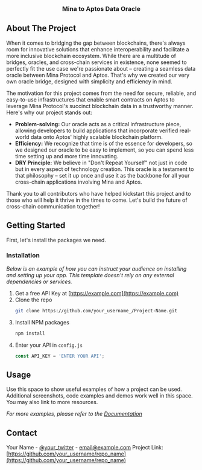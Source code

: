 <br />
<div align="center">
  <h3 align="center">Mina to Aptos Data Oracle</h3>
</div>


<!-- ABOUT THE PROJECT -->
## About The Project

When it comes to bridging the gap between blockchains, there's always room for innovative solutions that enhance interoperability and facilitate a more inclusive blockchain ecosystem. While there are a multitude of bridges, oracles, and cross-chain services in existence, none seemed to perfectly fit the use case we're passionate about – creating a seamless data oracle between Mina Protocol and Aptos. That's why we created our very own oracle bridge, designed with simplicity and efficiency in mind.

The motivation for this project comes from the need for secure, reliable, and easy-to-use infrastructures that enable smart contracts on Aptos to leverage Mina Protocol's succinct blockchain data in a trustworthy manner. Here's why our project stands out:

* **Problem-solving:** Our oracle acts as a critical infrastructure piece, allowing developers to build applications that incorporate verified real-world data onto Aptos' highly scalable blockchain platform.
* **Efficiency:** We recognize that time is of the essence for developers, so we designed our oracle to be easy to implement, so you can spend less time setting up and more time innovating.
* **DRY Principle:** We believe in "Don't Repeat Yourself" not just in code but in every aspect of technology creation. This oracle is a testament to that philosophy – set it up once and use it as the backbone for all your cross-chain applications involving Mina and Aptos.

Thank you to all contributors who have helped kickstart this project and to those who will help it thrive in the times to come. Let's build the future of cross-chain communication together!

<!-- GETTING STARTED -->
## Getting Started

First, let's install the packages we need.

### Installation

_Below is an example of how you can instruct your audience on installing and setting up your app. This template doesn't rely on any external dependencies or services._

1. Get a free API Key at [https://example.com](https://example.com)
2. Clone the repo
   ```sh
   git clone https://github.com/your_username_/Project-Name.git
   ```
3. Install NPM packages
   ```sh
   npm install
   ```
4. Enter your API in `config.js`
   ```js
   const API_KEY = 'ENTER YOUR API';
   ```


<!-- USAGE EXAMPLES -->
## Usage

Use this space to show useful examples of how a project can be used. Additional screenshots, code examples and demos work well in this space. You may also link to more resources.

_For more examples, please refer to the [Documentation](https://example.com)_


<!-- CONTACT -->
## Contact

Your Name - [@your_twitter](https://twitter.com/your_username) - email@example.com
Project Link: [https://github.com/your_username/repo_name](https://github.com/your_username/repo_name)

